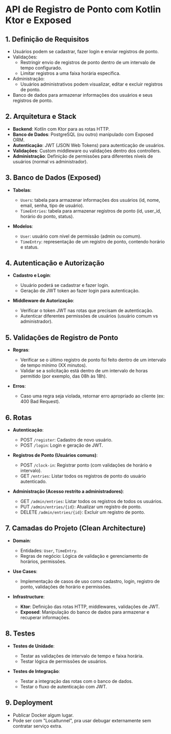 # API de Registro de Ponto com Kotlin Ktor e Exposed

## 1. Definição de Requisitos

- Usuários podem se cadastrar, fazer login e enviar registros de ponto.
- Validações:
  - Restringir envio de registros de ponto dentro de um intervalo de tempo configurado.
  - Limitar registros a uma faixa horária específica.
- Administração:
  - Usuários administrativos podem visualizar, editar e excluir registros de ponto.
- Banco de dados para armazenar informações dos usuários e seus registros de ponto.

## 2. Arquitetura e Stack

- **Backend**: Kotlin com Ktor para as rotas HTTP.
- **Banco de Dados**: PostgreSQL (ou outro) manipulado com Exposed ORM.
- **Autenticação**: JWT (JSON Web Tokens) para autenticação de usuários.
- **Validações**: Custom middleware ou validações dentro dos controllers.
- **Administração**: Definição de permissões para diferentes níveis de usuários (normal vs administrador).

## 3. Banco de Dados (Exposed)

- **Tabelas**:
  - `Users`: tabela para armazenar informações dos usuários (id, nome, email, senha, tipo de usuário).
  - `TimeEntries`: tabela para armazenar registros de ponto (id, user_id, horário do ponto, status).

- **Modelos**:
  - `User`: usuário com nível de permissão (admin ou comum).
  - `TimeEntry`: representação de um registro de ponto, contendo horário e status.

## 4. Autenticação e Autorização

- **Cadastro e Login**:
  - Usuário poderá se cadastrar e fazer login.
  - Geração de JWT token ao fazer login para autenticação.

- **Middleware de Autorização**:
  - Verificar o token JWT nas rotas que precisam de autenticação.
  - Autenticar diferentes permissões de usuários (usuário comum vs administrador).

## 5. Validações de Registro de Ponto

- **Regras**:
  - Verificar se o último registro de ponto foi feito dentro de um intervalo de tempo mínimo (XX minutos).
  - Validar se a solicitação está dentro de um intervalo de horas permitido (por exemplo, das 08h às 18h).

- **Erros**:
  - Caso uma regra seja violada, retornar erro apropriado ao cliente (ex: 400 Bad Request).

## 6. Rotas

- **Autenticação**:
  - POST `/register`: Cadastro de novo usuário.
  - POST `/login`: Login e geração de JWT.

- **Registros de Ponto (Usuários comuns)**:
  - POST `/clock-in`: Registrar ponto (com validações de horário e intervalo).
  - GET `/entries`: Listar todos os registros de ponto do usuário autenticado.

- **Administração (Acesso restrito a administradores)**:
  - GET `/admin/entries`: Listar todos os registros de todos os usuários.
  - PUT `/admin/entries/{id}`: Atualizar um registro de ponto.
  - DELETE `/admin/entries/{id}`: Excluir um registro de ponto.

## 7. Camadas do Projeto (Clean Architecture)

- **Domain**:
  - Entidades: `User`, `TimeEntry`.
  - Regras de negócio: Lógica de validação e gerenciamento de horários, permissões.

- **Use Cases**:
  - Implementação de casos de uso como cadastro, login, registro de ponto, validações de horário e permissões.

- **Infrastructure**:
  - **Ktor**: Definição das rotas HTTP, middlewares, validações de JWT.
  - **Exposed**: Manipulação do banco de dados para armazenar e recuperar informações.

## 8. Testes

- **Testes de Unidade**:
  - Testar as validações de intervalo de tempo e faixa horária.
  - Testar lógica de permissões de usuários.

- **Testes de Integração**:
  - Testar a integração das rotas com o banco de dados.
  - Testar o fluxo de autenticação com JWT.

## 9. Deployment

- Publicar Docker algum lugar.
- Pode ser com "Localtunnel", pra usar debugar externamente sem contratar serviço extra.